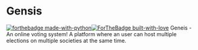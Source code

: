 # Gensis 
[![forthebadge made-with-python](http://ForTheBadge.com/images/badges/made-with-python.svg)](https://www.python.org/)[![ForTheBadge built-with-love](http://ForTheBadge.com/images/badges/built-with-love.svg)](https://GitHub.com/Naereen/)
Geneis - An online voting system! 
A platform where an user can host multiple elections on multiple societies at the same time.
